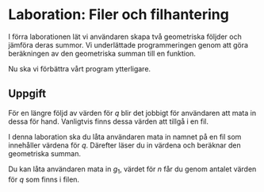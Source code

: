 # Laboration: Filer och filhantering

I förra laborationen lät vi användaren skapa två geometriska följder och 
jämföra deras summor. Vi underlättade programmeringen genom att göra 
beräkningen av den geometriska summan till en funktion.

Nu ska vi förbättra vårt program ytterligare.


## Uppgift

För en längre följd av värden för $q$ blir det jobbigt för användaren att mata 
in dessa för hand. Vanligtvis finns dessa värden att tillgå i en fil.

I denna laboration ska du låta användaren mata in namnet på en fil som 
innehåller värdena för $q$. Därefter läser du in värdena och beräknar den 
geometriska summan.

Du kan låta användaren mata in $g_1$, värdet för $n$ får du genom antalet 
värden för $q$ som finns i filen.

